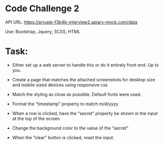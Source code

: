 # Code Challenge 2

API URL: https://private-f3b4b-interview2.apiary-mock.com/data

Use: Bootstrap, Jquery, SCSS, HTML


# Task:

* Either set up a web server to handle this or do it entirely front end.  Up to you.

* Create a page that matches the attached screenshots for desktop size and mobile sized devices using responsive css

* Match the styling as close as possible.  Default fonts were used.

* Format the “timestamp” property to match m/d/yyyy

* When a row is clicked, have the “secret” property be shown in the input at the top of the screen

* Change the background color to the value of the “secret”

* When the “clear” button is clicked, reset the input.

